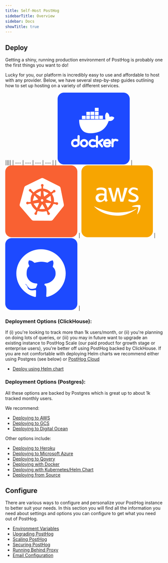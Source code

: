 ```yaml
---
title: Self-Host PostHog
sidebarTitle: Overview
sidebar: Docs
showTitle: true
---
```



## Deploy

Getting a shiny, running production environment of PostHog is probably one the first things you want to do!

Lucky for you, our platform is incredibly easy to use and affordable to host with any provider. Below, we have several step-by-step guides outlining how to set up hosting on a variety of different services.

<span class='table-no-borders'>

||||
| --- | --- | --- | --- |
| [![](../../../src/images/deploy-docker.svg)](/docs/self-host/deploy/docker) | [![](../../../src/images/deploy-kubernetes.svg)](/docs/self-host/deploy/kubernetes) | [![](../../../src/images/deploy-aws.svg)](/docs/self-host/deploy/aws) | [![](../../../src/images/deploy-source.svg)](/docs/self-host/deploy/source) |

</span>


### **Deployment Options (ClickHouse):**

If (i) you're looking to track more than 1k users/month, or (ii) you're planning on doing lots of queries, or (iii) you may in future want to upgrade an existing instance to PostHog Scale (our paid product for growth stage or enterprise users), you're better off using PostHog backed by ClickHouse. If you are not comfortable with deploying Helm charts we recommend either using Postgres (see below) or [PostHog Cloud](/pricing)

- [Deploy using Helm chart](https://github.com/PostHog/charts-clickhouse)

### **Deployment Options (Postgres):**

All these options are backed by Postgres which is great up to about 1k tracked monthly users.

We recommend:

- [Deploying to AWS](/docs/self-host/deploy/aws)
- [Deploying to GCS](/docs/self-host/deploy/gcs)
- [Deploying to Digital Ocean](/docs/self-host/deploy/digital-ocean)

Other options include: 

- [Deploying to Heroku](/docs/self-host/deploy/heroku)
- [Deploying to Microsoft Azure](/docs/self-host/deploy/azure)
- [Deploying to Qovery](/docs/self-host/deploy/qovery)
- [Deploying with Docker](/docs/self-host/deploy/docker)
- [Deploying with Kubernetes/Helm Chart](/docs/self-host/deploy/kubernetes)
- [Deploying from Source](/docs/self-host/deploy/source)

## Configure

There are various ways to configure and personalize your PostHog instance to better suit your needs. In this section you will find all the information you need about settings and options you can configure to get what you need out of PostHog.

- [Environment Variables](/docs/self-host/configure/environment-variables)
- [Upgrading PostHog](/docs/self-host/configure/upgrading-posthog)
- [Scaling PostHog](/docs/self-host/configure/scaling-posthog)
- [Securing PostHog](/docs/self-host/configure/securing-posthog)
- [Running Behind Proxy](/docs/self-host/configure/running-behind-proxy)
- [Email Configuration](/docs/self-host/configure/email)